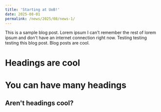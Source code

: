 ```yaml
---
title: 'Starting at UoB!'
date: 2025-08-01
permalink: /news/2025/08/news-1/
---
```


This is a sample blog post. Lorem ipsum I can't remember the rest of lorem ipsum and don't have an internet connection right now. Testing testing testing this blog post. Blog posts are cool.

Headings are cool
======

You can have many headings
======

Aren't headings cool?
------
